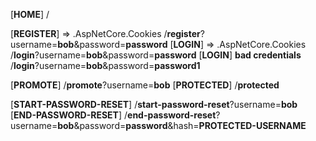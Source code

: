 [**HOME**]
/

[**REGISTER**] => .AspNetCore.Cookies
/**register**?username=**bob**&password=**password**
[**LOGIN**] => .AspNetCore.Cookies 
/**login**?username=**bob**&password=**password**
[**LOGIN**] **bad credentials**
/**login**?username=**bob**&password=**password1**

[**PROMOTE**]
/**promote**?username=**bob**
[**PROTECTED**]
/**protected**

[**START-PASSWORD-RESET**]
/**start-password-reset**?username=**bob**
[**END-PASSWORD-RESET**]
/**end-password-reset**?username=**bob**&password=**password**&hash=**PROTECTED-USERNAME**
